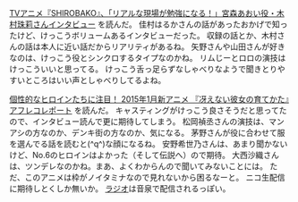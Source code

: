 [TVアニメ『SHIROBAKO』、「リアルな現場が勉強になる！」宮森あおい役・木村珠莉さんインタビュー](http://www.animate.tv/news/details.php?id=1417669712)
を読んだ。
佳村はるかさんの話があったおかげで知ったけど、けっこうボリュームあるインタビューだった。
収録の話とか、木村さんの話は本人に近い話だからリアリティがあるね。
矢野さんや山田さんが好きなのは、けっこう役とシンクロするタイプなのかね。
リムじーとロロの演技はけっこういいと思ってる。
けっこう舌っ足らずなしゃべりなようで聞きとりやすいところはいい声としゃべりしてるよね。

[個性的なヒロインたちに注目！ 2015年1月新アニメ 『冴えない彼女の育てかた』アフレコレポート](http://repotama.com/2014/11/77721/)
を読んだ。
キャスティングがけっこう良さそうだと思ってたので、インタビュー読んで更に期待してしまう。
松岡禎丞さんの演技は、マンアシの方なのか、デンキ街の方なのか、気になる。
茅野さんが役に合わせて服を選んでる話を読むと(^q^)な顔になるね。
安野希世乃さんは、あまり聞かないけど、No.6のヒロインはよかった（そして伝説へ）ので期待。
大西沙織さんは、ツンデレなのかね。まあ、よくわからんので聞いてみないことには。
ただ、このアニメは枠がノイタミナなので見れないから困るなーと。
ニコ生配信に期待しとくしか無いか。
[ラジオ](http://www.onsen.ag/program/saekano/)は音泉で配信されるっぽい。
